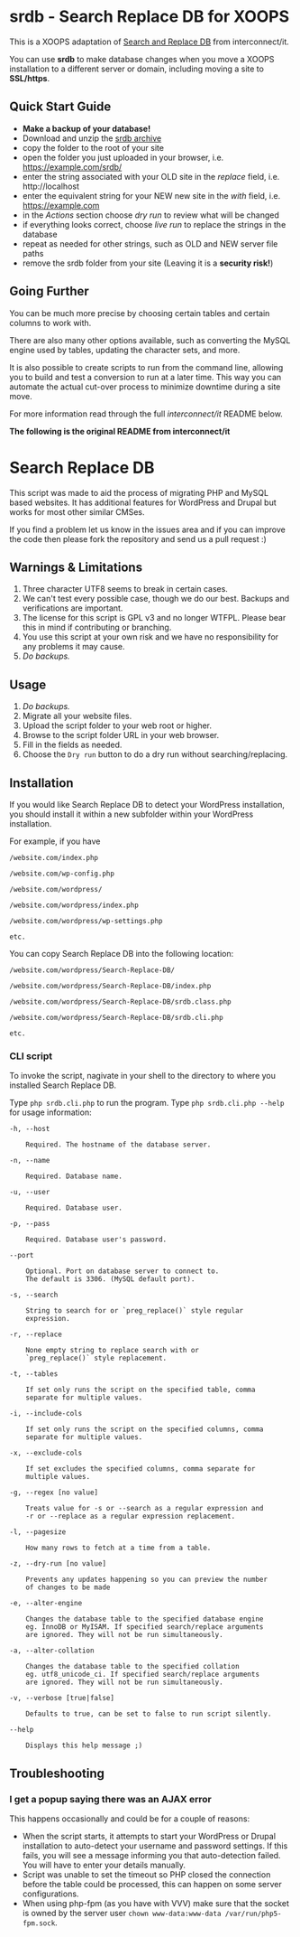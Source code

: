# srdb - Search Replace DB for XOOPS

This is a XOOPS adaptation of [Search and Replace DB](https://github.com/interconnectit/Search-Replace-DB) from interconnect/it.

You can use **srdb** to make database changes when you move a XOOPS installation
to a different server or domain, including moving a site to **SSL/https**.

## Quick Start Guide
 - **Make a backup of your database!**
 - Download and unzip the [srdb archive](https://github.com/geekwright/srdb/archive/xoops.zip)
 - copy the folder to the root of your site
 - open the folder you just uploaded in your browser, i.e. https://example.com/srdb/
 - enter the string associated with your OLD site in the *replace* field, i.e. http://localhost
 - enter the equivalent string for your NEW new site in the *with* field, i.e. https://example.com
 - in the *Actions* section choose *dry run* to review what will be changed
 - if everything looks correct, choose *live run* to replace the strings in the database
 - repeat as needed for other strings, such as OLD and NEW server file paths
 - remove the srdb folder from your site (Leaving it is a **security risk!**)

## Going Further
You can be much more precise by choosing certain tables and certain columns to work with.

There are also many other options available, such as converting the MySQL engine used by tables,
updating the character sets, and more.

It is also possible to create scripts to run from the command line, allowing you to build
and test a conversion to run at a later time. This way you can automate the actual cut-over
process to minimize downtime during a site move.

For more information read through the full *interconnect/it* README below.

**The following is the original README from interconnect/it**
# Search Replace DB

This script was made to aid the process of migrating PHP and MySQL based websites. It has additional features for WordPress and Drupal but works for most other similar CMSes.

If you find a problem let us know in the issues area and if you can improve the code then please fork the repository and send us a pull request :)

## Warnings & Limitations

1. Three character UTF8 seems to break in certain cases.
2. We can't test every possible case, though we do our best. Backups and verifications are important.
3. The license for this script is GPL v3 and no longer WTFPL. Please bear this in mind if contributing or branching.
4. You use this script at your own risk and we have no responsibility for any problems it may cause.
5. *Do backups.*

## Usage

1. *Do backups.*
2. Migrate all your website files.
3. Upload the script folder to your web root or higher.
4. Browse to the script folder URL in your web browser.
5. Fill in the fields as needed.
6. Choose the `Dry run` button to do a dry run without searching/replacing.

## Installation

If you would like Search Replace DB to detect your WordPress installation, you should install it within a new subfolder within your WordPress installation.

For example, if you have

	/website.com/index.php

	/website.com/wp-config.php

	/website.com/wordpress/

	/website.com/wordpress/index.php

	/website.com/wordpress/wp-settings.php

	etc.

You can copy Search Replace DB into the following location:

	/website.com/wordpress/Search-Replace-DB/

	/website.com/wordpress/Search-Replace-DB/index.php

	/website.com/wordpress/Search-Replace-DB/srdb.class.php

	/website.com/wordpress/Search-Replace-DB/srdb.cli.php

	etc.

### CLI script

To invoke the script, nagivate in your shell to the directory to where you installed Search Replace DB.

Type `php srdb.cli.php` to run the program. Type `php srdb.cli.php --help` for usage information:

	-h, --host

		Required. The hostname of the database server.

	-n, --name

		Required. Database name.

	-u, --user

		Required. Database user.

	-p, --pass

		Required. Database user's password.

	--port

		Optional. Port on database server to connect to.
		The default is 3306. (MySQL default port).

	-s, --search

		String to search for or `preg_replace()` style regular
		expression.

	-r, --replace

		None empty string to replace search with or
		`preg_replace()` style replacement.

	-t, --tables

		If set only runs the script on the specified table, comma
		separate for multiple values.

	-i, --include-cols

		If set only runs the script on the specified columns, comma
		separate for multiple values.

	-x, --exclude-cols

		If set excludes the specified columns, comma separate for
		multiple values.

	-g, --regex [no value]

		Treats value for -s or --search as a regular expression and
		-r or --replace as a regular expression replacement.

	-l, --pagesize

		How many rows to fetch at a time from a table.

	-z, --dry-run [no value]

		Prevents any updates happening so you can preview the number
		of changes to be made

	-e, --alter-engine

		Changes the database table to the specified database engine
		eg. InnoDB or MyISAM. If specified search/replace arguments
		are ignored. They will not be run simultaneously.

	-a, --alter-collation

		Changes the database table to the specified collation
		eg. utf8_unicode_ci. If specified search/replace arguments
		are ignored. They will not be run simultaneously.

	-v, --verbose [true|false]

		Defaults to true, can be set to false to run script silently.

	--help

		Displays this help message ;)

## Troubleshooting

### I get a popup saying there was an AJAX error

This happens occasionally and could be for a couple of reasons:

 * When the script starts, it attempts to start your WordPress or Drupal installation to auto-detect your username and password settings. If this fails, you will see a message informing you that auto-detection failed. You will have to enter your details manually.
 * Script was unable to set the timeout so PHP closed the connection before the table could be processed, this can happen on some server configurations.
 * When using php-fpm (as you have with VVV) make sure that the socket is owned by the server user `chown www-data:www-data /var/run/php5-fpm.sock`.
